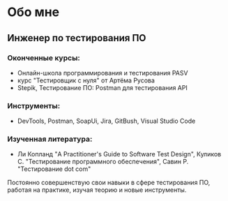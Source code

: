 # Обо мне

## Инженер по тестирования ПО

### Оконченные курсы:
- Онлайн-школа программирования и тестирования PASV
- курс "Тестировщик с нуля" от Артёма Русова
- Stepik, Тестирование ПО: Postman для тестирования API

### Инструменты:
- DevTools, Postman, SoapUi, Jira, GitBush, Visual Studio Code

### Изученная литература:
- Ли Копланд "A Practitioner's Guide to Software Test Design", Куликов С. "Тестирование программного обеспечения", Савин Р. "Tecтирование dot com"

Постоянно совершенствую свои навыки в сфере тестирования ПО, работая на практике, изучая теорию и новые инструменты.
